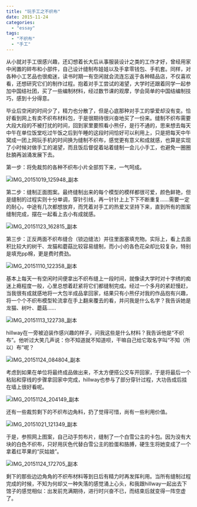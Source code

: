 ```yaml
---
title: "玩手工之不织布"
date: 2015-11-24
categories: 
  - "essay"
tags: 
  - "不织布"
  - "手工"
---
```


从小就对手工很感兴趣，还幻想着长大后从事服装设计之类的工作才好，曾经用家中闲置的碎布和小部件，自己设计缝制布娃娃以及手拿零钱包、手机套。同样，对各种小工艺品也很痴迷，读书时期一有空闲就会流连忘返于各种精品店，不仅喜欢看，还想研究它们的制作过程。抱着对手工尝试的渴望，大学时还跟着同学一起参加中国结社团，买了一些编制材料，经过数节课的观摩，学会简单的中国结编制技巧，感到十分得意。

毕业后空闲的时间少了，精力也分散了，但是心底那种对手工的挚爱却没有变。恰好看到网上有卖不织布材料包，于是很期待很兴奋地买了一份来。缝制不织布需要大段大段的不被打扰的时间，回到家里要照看小熊仔，是行不通的，思来想去每天中午在单位饭堂吃过午饭之后到午睡的这段时间恰好可以利用上，只是把每天中午窝成一团上网玩手机的时间换为缝制不织布，感觉更有意义和成就感，也算是实现了小时候对做手工的渴望，而且饭后督促着站着缝制一会儿小手工，也避免一圈圈肚腩再汹涌发展下去。

第一步：将免裁剪的各种不织布小片全部剪下来，一气呵成。

![IMG_20151019_125948_副本](images/22648811284_945a65fab9_z.jpg)

<!--more-->

第二步：缝制正面图案。最终缝制出来的每个模型的模样都很可爱，颜色鲜艳，但是缝制的过程实则十分单调，穿针引线，再一针针上上下下不断重复……需要一定的耐心，中途有几次都想放弃，而凭着对手工的热爱又坚持下来，直到所有的图案缝制完成，摆在一起看上去小有成就感。

![IMG_20151123_162815_副本](images/22648807664_76f416f023_z.jpg)

第三步：正反两面不织布缝合（锁边缝法）并往里面塞填充物。实际上，看上去面积比较大的树干、龙猫和蘑菇比较容易缝制，而小小的各色花朵却比较复杂，特别是填充pp棉，更是费时费劲。

![IMG_20151110_122358_副本](images/22650102403_d5915667fc_z.jpg)

基本上每天一有空闲时间便拿出不织布缝上一段时间，就像读大学时对十字绣的痴迷上瘾程度一般，心里总想着赶紧将它们都缝制完成。经过一个多月的紧赶慢赶，当我很有成就感地将一大包半成品拿回家，结果只有小熊仔对我的作品抱有兴趣，将一个个不织布模型轮流拿在手上翻来覆去的看，并问我是什么名字？我告诉她是龙猫、树叶、蘑菇……

![IMG_20151113_122738_副本](images/23251107786_41f8c353a2_z.jpg)

hillway在一旁被迫装作感兴趣的样子，问我这些是什么材料？我告诉他是“不织布”。他听过大笑几声说：你不知道就不知道呗，干嘛自己给它取名字叫“不知（所以）布”呢？

![IMG_20151124_084804_副本](images/22909290759_d956e06f2d_z.jpg)

考虑到如果在单位将最终成品做出来，不太方便搭公交车开回家，于是将最后一个粘贴和穿线的步骤拿回家中完成，hillway也参与了部分穿针过程，大功告成后挂在墙上很好看呢。

![IMG_20151124_204149_副本](images/22883118327_26d4bb6f7c_z.jpg)

还有一些裁剪剩下的不织布边角料，扔了觉得可惜，尚有一些利用价值。

![IMG_20151021_121349_副本](images/22883122747_1f8049226b_z.jpg)

于是，参照网上图案，自己动手剪布片，缝制了一个白雪公主的卡包。因为没有大块的白色不织布，只好用灰色代替白雪公主的脸蛋和胳膊，硬生生将她变成了一个拿着红苹果的“灰姑娘”。

![IMG_20151124_172705_副本](images/23277229905_08e257fb31_z.jpg)

剩下的那些边边角角的不织布材料等到日后有精力时再发挥利用。当所有缝制过程完成的时候，不知为何却又一种失落的感觉涌上心头，和我跟hillway一起出去下馆子的感觉相似：出发前充满期待，进行时兴奋不已，而结束后就变得一阵空虚了。

